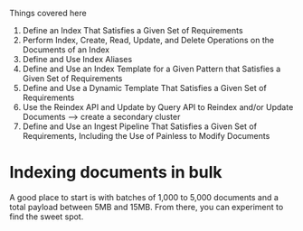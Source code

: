 Things covered here

1. Define an Index That Satisfies a Given Set of Requirements
2. Perform Index, Create, Read, Update, and Delete Operations on the Documents of an Index
3. Define and Use Index Aliases
4. Define and Use an Index Template for a Given Pattern that Satisfies a Given Set of Requirements
5. Define and Use a Dynamic Template That Satisfies a Given Set of Requirements
6. Use the Reindex API and Update by Query API to Reindex and/or Update Documents --> create a secondary cluster
7. Define and Use an Ingest Pipeline That Satisfies a Given Set of Requirements, Including the Use of Painless to Modify Documents


# Indexing documents in bulk
A good place to start is with batches of 1,000 to 5,000 documents and a total payload between 5MB and 15MB. From there, you can experiment to find the sweet spot.